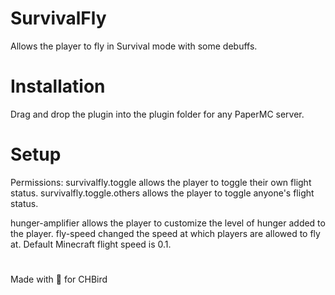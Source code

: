 # SurvivalFly
Allows the player to fly in Survival mode with some debuffs.

# Installation
Drag and drop the plugin into the plugin folder for any PaperMC server.

# Setup

Permissions:
 survivalfly.toggle allows the player to toggle their own flight status.
 survivalfly.toggle.others allows the player to toggle anyone's flight status.

hunger-amplifier allows the player to customize the level of hunger added to the player.
fly-speed changed the speed at which players are allowed to fly at. Default Minecraft flight speed is 0.1.

#
Made with 💜 for CHBird
